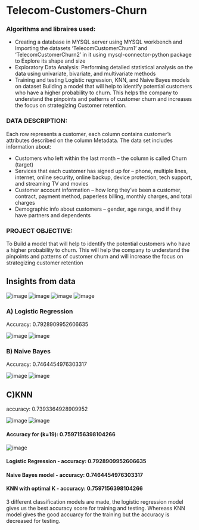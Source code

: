 # Telecom-Customers-Churn
### Algorithms and libraires used: 
- Creating a database in MYSQL server using MYSQL workbench and Importing the datasets ‘TelecomCustomerChurn1’ and ‘TelecomCustomerChurn2’ in it using mysql-connector-python package to Explore its shape and size
- Exploratory Data Analysis: Performing detailed statistical analysis on the data using univariate, bivariate, and multivariate methods
- Training and testing Logistic regression, KNN, and Naive Bayes models on dataset
Building a model that will help to identify potential customers who have a higher probability to churn. This helps the company to understand the pinpoints and patterns of customer churn and increases the focus on strategizing Customer retention.
### DATA DESCRIPTION:
Each row represents a customer, each column contains customer’s attributes described on the column
Metadata. The data set includes information about:
- Customers who left within the last month – the column is called Churn (target)
- Services that each customer has signed up for – phone, multiple lines, internet, online security, online backup, device
protection, tech support, and streaming TV and movies
- Customer account information – how long they’ve been a customer, contract, payment method, paperless billing, monthly charges, and total charges
- Demographic info about customers – gender, age range, and if they have partners and dependents
### PROJECT OBJECTIVE:
To Build a model that will help to identify the potential customers who have a higher probability to churn. This will help the company to understand the pinpoints and patterns of customer churn and will increase the focus on strategizing customer retention
## Insights from data
![image](https://user-images.githubusercontent.com/92087972/192000600-e27fcb8e-37f9-41d9-8993-a9c8bf82c0e2.png)
![image](https://user-images.githubusercontent.com/92087972/192000730-fab84572-6b08-41ea-89e9-61a3e2b0f5ab.png)
![image](https://user-images.githubusercontent.com/92087972/192001449-641040ec-b316-488c-9529-8d7c00b6d15d.png)
![image](https://user-images.githubusercontent.com/92087972/192001637-aaff983c-bc6f-4fec-a35f-03852be21540.png)

### A) Logistic Regression
Accuracy: 0.7928909952606635

![image](https://user-images.githubusercontent.com/92087972/192002110-785182a1-ee5d-4c54-9295-3be3e5d47544.png)
![image](https://user-images.githubusercontent.com/92087972/192001898-05f32698-eae3-4d69-93a5-d34416c5ec71.png)
### B) Naive Bayes
Accuracy: 0.7464454976303317

![image](https://user-images.githubusercontent.com/92087972/192002216-6023481f-80c0-4f6b-9cbb-a7626fb0e6ba.png)
![image](https://user-images.githubusercontent.com/92087972/192002311-060216bd-f9e0-44fb-ad5e-82ddef9f75a5.png)

## C)KNN
accuracy: 0.7393364928909952

![image](https://user-images.githubusercontent.com/92087972/192002468-772b9218-009a-4fe9-8afc-6825e89113e3.png)
![image](https://user-images.githubusercontent.com/92087972/192002550-394c8e96-45c0-4cca-bd20-c3fe6000ca4a.png)

#### Accuracy for (k=19): 0.7597156398104266
![image](https://user-images.githubusercontent.com/92087972/192002813-ae6128fe-493d-4c55-9295-76b8c27ac9db.png)

#### Logistic Regression - accuracy: 0.7928909952606635
#### Naive Bayes model - accuracy: 0.7464454976303317
#### KNN with optimal K - accuracy: 0.7597156398104266

3 different classification models are made, the logistic regression model gives us the best accuracy score for training and testing.
Whereass KNN model gives the good accuarcy for the training but the accuracy is decreased for testing.
